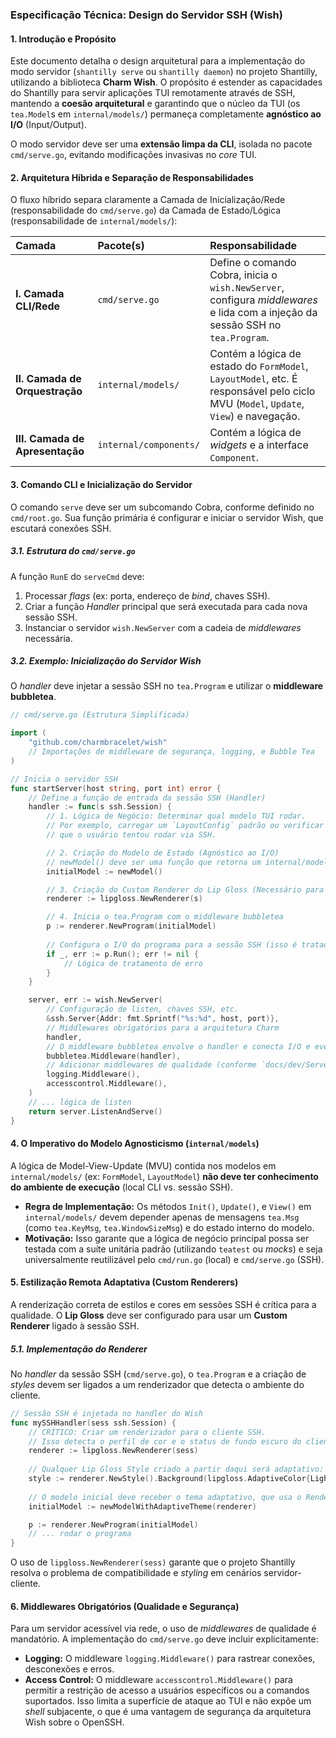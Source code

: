 ### Especificação Técnica: Design do Servidor SSH (Wish)

#### 1. Introdução e Propósito

Este documento detalha o design arquitetural para a implementação do modo servidor (`shantilly serve` ou `shantilly daemon`) no projeto Shantilly, utilizando a biblioteca **Charm Wish**. O propósito é estender as capacidades do Shantilly para servir aplicações TUI remotamente através de SSH, mantendo a **coesão arquitetural** e garantindo que o núcleo da TUI (os `tea.Model`s em `internal/models/`) permaneça completamente **agnóstico ao I/O** (Input/Output).

O modo servidor deve ser uma **extensão limpa da CLI**, isolada no pacote `cmd/serve.go`, evitando modificações invasivas no *core* TUI.

#### 2. Arquitetura Híbrida e Separação de Responsabilidades

O fluxo híbrido separa claramente a Camada de Inicialização/Rede (responsabilidade do `cmd/serve.go`) da Camada de Estado/Lógica (responsabilidade de `internal/models/`):

| Camada | Pacote(s) | Responsabilidade |
| :--- | :--- | :--- |
| **I. Camada CLI/Rede** | `cmd/serve.go` | Define o comando Cobra, inicia o `wish.NewServer`, configura *middlewares* e lida com a injeção da sessão SSH no `tea.Program`. |
| **II. Camada de Orquestração** | `internal/models/` | Contém a lógica de estado do `FormModel`, `LayoutModel`, etc. É responsável pelo ciclo MVU (`Model`, `Update`, `View`) e navegação. |
| **III. Camada de Apresentação** | `internal/components/` | Contém a lógica de *widgets* e a interface `Component`. |

#### 3. Comando CLI e Inicialização do Servidor

O comando `serve` deve ser um subcomando Cobra, conforme definido no `cmd/root.go`. Sua função primária é configurar e iniciar o servidor Wish, que escutará conexões SSH.

##### 3.1. Estrutura do `cmd/serve.go`

A função `RunE` do `serveCmd` deve:

1.  Processar *flags* (ex: porta, endereço de *bind*, chaves SSH).
2.  Criar a função *Handler* principal que será executada para cada nova sessão SSH.
3.  Instanciar o servidor `wish.NewServer` com a cadeia de *middlewares* necessária.

##### 3.2. Exemplo: Inicialização do Servidor Wish

O *handler* deve injetar a sessão SSH no `tea.Program` e utilizar o **middleware bubbletea**.

```go
// cmd/serve.go (Estrutura Simplificada)

import (
	"github.com/charmbracelet/wish"
	// Importações de middleware de segurança, logging, e Bubble Tea
)

// Inicia o servidor SSH
func startServer(host string, port int) error {
    // Define a função de entrada da sessão SSH (Handler)
    handler := func(s ssh.Session) {
        // 1. Lógica de Negócio: Determinar qual modelo TUI rodar.
        // Por exemplo, carregar um `LayoutConfig` padrão ou verificar o comando
        // que o usuário tentou rodar via SSH.

        // 2. Criação do Modelo de Estado (Agnóstico ao I/O)
        // newModel() deve ser uma função que retorna um internal/models/XModel.
        initialModel := newModel() 

        // 3. Criação do Custom Renderer do Lip Gloss (Necessário para SSH)
        renderer := lipgloss.NewRenderer(s)

        // 4. Inicia o tea.Program com o middleware bubbletea
        p := renderer.NewProgram(initialModel) 
        
        // Configura o I/O do programa para a sessão SSH (isso é tratado pelo middleware bubbletea)
        if _, err := p.Run(); err != nil {
            // Lógica de tratamento de erro
        }
    }

    server, err := wish.NewServer(
        // Configuração de listen, chaves SSH, etc.
        &ssh.Server{Addr: fmt.Sprintf("%s:%d", host, port)}, 
        // Middlewares obrigatórios para a arquitetura Charm
        handler,
        // O middleware bubbletea envolve o handler e conecta I/O e eventos de resize
        bubbletea.Middleware(handler),
        // Adicionar middlewares de qualidade (conforme `docs/dev/Server_Design.md` exige)
        logging.Middleware(), 
        accesscontrol.Middleware(),
    )
    // ... lógica de listen
    return server.ListenAndServe()
}
```

#### 4. O Imperativo do Modelo Agnosticismo (`internal/models`)

A lógica de Model-View-Update (MVU) contida nos modelos em `internal/models/` (ex: `FormModel`, `LayoutModel`) **não deve ter conhecimento do ambiente de execução** (local CLI vs. sessão SSH).

*   **Regra de Implementação:** Os métodos `Init()`, `Update()`, e `View()` em `internal/models/` devem depender apenas de mensagens `tea.Msg` (como `tea.KeyMsg`, `tea.WindowSizeMsg`) e do estado interno do modelo.
*   **Motivação:** Isso garante que a lógica de negócio principal possa ser testada com a suíte unitária padrão (utilizando `teatest` ou *mocks*) e seja universalmente reutilizável pelo `cmd/run.go` (local) e `cmd/serve.go` (SSH).

#### 5. Estilização Remota Adaptativa (Custom Renderers)

A renderização correta de estilos e cores em sessões SSH é crítica para a qualidade. O **Lip Gloss** deve ser configurado para usar um **Custom Renderer** ligado à sessão SSH.

##### 5.1. Implementação do Renderer

No *handler* da sessão SSH (`cmd/serve.go`), o `tea.Program` e a criação de *styles* devem ser ligados a um renderizador que detecta o ambiente do cliente.

```go
// Sessão SSH é injetada no handler do Wish
func mySSHHandler(sess ssh.Session) {
    // CRÍTICO: Criar um renderizador para o cliente SSH.
    // Isso detecta o perfil de cor e o status de fundo escuro do cliente.
    renderer := lipgloss.NewRenderer(sess) 
    
    // Qualquer Lip Gloss Style criado a partir daqui será adaptativo:
    style := renderer.NewStyle().Background(lipgloss.AdaptiveColor{Light: "#FFFFFF", Dark: "#000000"})
    
    // O modelo inicial deve receber o tema adaptativo, que usa o Renderer
    initialModel := newModelWithAdaptiveTheme(renderer)

    p := renderer.NewProgram(initialModel)
    // ... rodar o programa
}
```

O uso de `lipgloss.NewRenderer(sess)` garante que o projeto Shantilly resolva o problema de compatibilidade e *styling* em cenários servidor-cliente.

#### 6. Middlewares Obrigatórios (Qualidade e Segurança)

Para um servidor acessível via rede, o uso de *middlewares* de qualidade é mandatório. A implementação do `cmd/serve.go` deve incluir explicitamente:

*   **Logging:** O middleware `logging.Middleware()` para rastrear conexões, desconexões e erros.
*   **Access Control:** O middleware `accesscontrol.Middleware()` para permitir a restrição de acesso a usuários específicos ou a comandos suportados. Isso limita a superfície de ataque ao TUI e não expõe um *shell* subjacente, o que é uma vantagem de segurança da arquitetura Wish sobre o OpenSSH.
